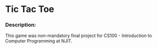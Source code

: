 <h1>Tic Tac Toe</h1>

<h3>Description:</h3>
This game was non-mandatory final project for CS100 - Introduction to Computer Programming at NJIT.
